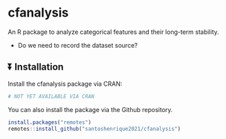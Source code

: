 # cfanalysis

An R package to analyze categorical features and their long-term stability.

-   Do we need to record the dataset source?

## ⏬ Installation

Install the cfanalysis package via CRAN:

``` r
# NOT YET AVAILABLE VIA CRAN
```

You can also install the package via the Github repository.

``` r
install.packages("remotes")
remotes::install_github("santoshenrique2021/cfanalysis")
```
